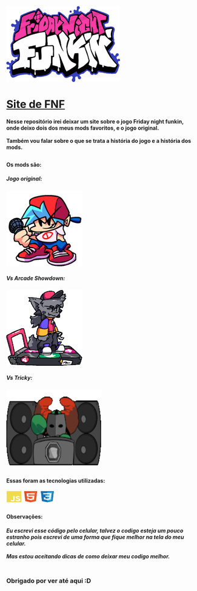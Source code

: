 <img style="width:300px;height:200px" src="images/logo.png" alt="logo fnf"/>

# [Site de FNF](https://viniciusdadalte.github.io/FnfSite/)

<h4>
  Nesse repositório irei deixar um site sobre o jogo Friday night funkin, onde deixo dois dos meus mods favoritos, e o jogo original.
  <br/> <br/>
  Também vou falar sobre o que se trata a história do jogo e a história dos mods.
</h3>

##

<h4><span>Os mods são:</span></h4>

<h5><span>Jogo original:</span></h5>

<img style="width:200px;height:200px" src="images/img-pequena1.gif" alt="imagem bf" />

<h5><span>Vs Arcade Showdown:</span></h5>

<img style="width:200px;height:200px" src="images/img-pequena2.gif" alt="imagem kapi" />

<h5><span>Vs Tricky:</span></h5>

<img style="width:250px;height:200px;" src="images/img-pequena3.gif" alt="imagem tricky" />

##

<h4><span>Essas foram as tecnologias utilizadas:</span></h4>

<div>
  <img align="center" alt="Vini-Js" height="30" width="40" src="https://raw.githubusercontent.com/devicons/devicon/master/icons/javascript/javascript-plain.svg">
  <img align="center" alt="Vini-HTML" height="30" width="40" src="https://raw.githubusercontent.com/devicons/devicon/master/icons/html5/html5-original.svg">
  <img align="center" alt="Vini-CSS" height="30" width="40" src="https://raw.githubusercontent.com/devicons/devicon/master/icons/css3/css3-original.svg">
</div>

##

<h4>Observações:<br></h4>

<h5>Eu escrevi esse código pelo celular, talvez o codigo esteja um pouco estranho pois escrevi de uma forma que fique melhor na tela do meu celular.<br /><br />Mas estou aceitando dicas de como deixar meu codigo melhor.<br /><br /></h5>

##

<h3>Obrigado por ver até aqui :D</h3>
